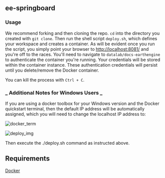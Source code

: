 ## ee-springboard

### Usage
We recommend forking and then cloning the repo. `cd` into the directory you created with `git clone`. Then run the shell script `deploy.sh`, which defines your workspace and creates a container. As will be evident once you run the script, you simply point your browser to <http://localhost:8081/> and you're off to the races. You'll need to navigate to `datalab/docs-earthengine` to authenticate the container you're running. Your credentials will be stored within the container instance. These authentication credentials will persist until you delete/remove the Docker container.

You can kill the process with `Ctrl + C`.

### _ Additional Notes for Windows Users _
If you are using a docker toolbox for your Windows version and the Docker quickstart terminal, then the default IP address will be automatically assigned, which you will need to change the localhost IP address to: 

![docker_term](https://gitlab.com/lzachmann/ee-springboard/tree/master/assests/docker_qs_terminal.png) 

![deploy_img](https://gitlab.com/lzachmann/ee-springboard/tree/master/assests/deploy_img.png)

Then execute the ./deploy.sh command as instructed above. 

## Requirements
[Docker](https://www.docker.com/community-edition)
